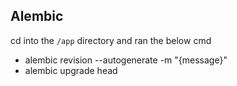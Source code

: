 
## Alembic 
cd into the `/app` directory and ran the below cmd
- alembic revision --autogenerate -m "{message}"
- alembic upgrade head
